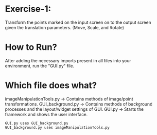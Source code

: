 # Exercise-1: 
Transform the points marked on the input screen on to the output screen given the translation parameters. (Move, Scale, and Rotate)

# How to Run?
After adding the necessary imports present in all files into your environment, run the "GUI.py" file.

# Which file does what?
imageManipulationTools.py -> Contains methods of image/point transformations.
GUI_background.py         -> Contains methods of background processes and the layout/widget settings of GUI.
GUI.py                    -> Starts the framework and shows the user interface.

    GUI.py uses GUI_background.py
    GUI_background.py uses imageManipulationTools.py